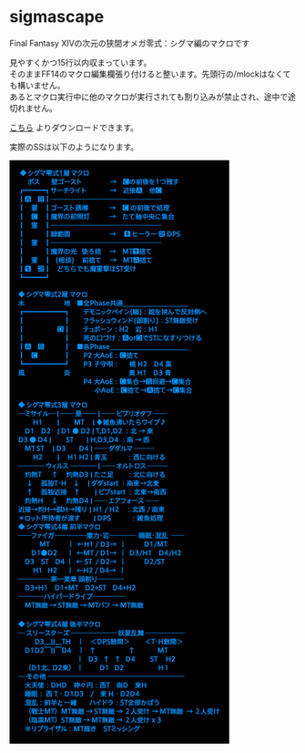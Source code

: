 # sigmascape
Final Fantasy XIVの次元の狭間オメガ零式：シグマ編のマクロです

見やすくかつ15行以内収まっています。  
そのままFF14のマクロ編集欄張り付けると整います。先頭行の/mlockはなくても構いません。  
あるとマクロ実行中に他のマクロが実行されても割り込みが禁止され、途中で途切れません。

[こちら](https://github.com/htppp/sigmascape/releases/download/1/sigma_macro.txt)
よりダウンロードできます。

実際のSSは以下のようになります。  

![SS](./run_macro.png)
